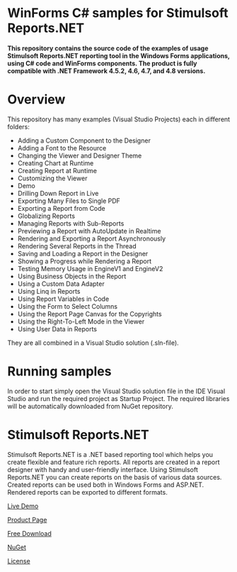 # WinForms C# samples for Stimulsoft Reports.NET

#### This repository contains the source code of the examples of usage Stimulsoft Reports.NET reporting tool in the Windows Forms applications, using C# code and WinForms components. The product is fully compatible with .NET Framework 4.5.2, 4.6, 4.7, and 4.8 versions.

# Overview
This repository has many examples (Visual Studio Projects) each in different folders:
* Adding a Custom Component to the Designer
* Adding a Font to the Resource
* Changing the Viewer and Designer Theme
* Creating Chart at Runtime
* Creating Report at Runtime
* Customizing the Viewer
* Demo
* Drilling Down Report in Live
* Exporting Many Files to Single PDF
* Exporting a Report from Code
* Globalizing Reports
* Managing Reports with Sub-Reports
* Previewing a Report with AutoUpdate in Realtime
* Rendering and Exporting a Report Asynchronously
* Rendering Several Reports in the Thread
* Saving and Loading a Report in the Designer
* Showing a Progress while Rendering a Report
* Testing Memory Usage in EngineV1 and EngineV2
* Using Business Objects in the Report
* Using a Custom Data Adapter
* Using Linq in Reports
* Using Report Variables in Code
* Using the Form to Select Columns
* Using the Report Page Canvas for the Copyrights
* Using the Right-To-Left Mode in the Viewer
* Using User Data in Reports

They are all combined in a Visual Studio solution (.sln-file).

# Running samples
In order to start simply open the Visual Studio solution file in the IDE Visual Studio and run the required project as Startup Project. The required libraries will be automatically downloaded from NuGet repository.

# Stimulsoft Reports.NET
Stimulsoft Reports.NET is a .NET based reporting tool which helps you create flexible and feature rich reports. All reports are created in a report designer with handy and user-friendly interface. Using Stimulsoft Reports.NET you can create reports on the basis of various data sources. Created reports can be used both in Windows Forms and ASP.NET. Rendered reports can be exported to different formats.

[Live Demo](https://demo.stimulsoft.com/#Net)

[Product Page](https://www.stimulsoft.com/en/products/reports-net)

[Free Download](https://www.stimulsoft.com/en/downloads)

[NuGet](https://www.nuget.org/packages/Stimulsoft.Reports.Net)

[License](LICENSE.md)
